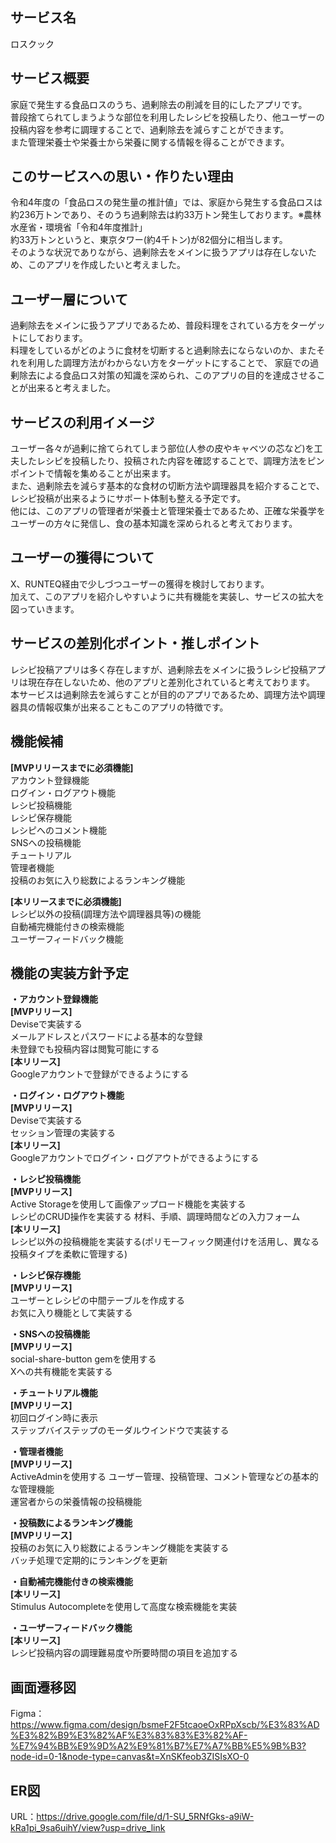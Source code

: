 ## サービス名
ロスクック

## サービス概要
家庭で発生する食品ロスのうち、過剰除去の削減を目的にしたアプリです。  
普段捨てられてしまうような部位を利用したレシピを投稿したり、他ユーザーの投稿内容を参考に調理することで、過剰除去を減らすことができます。  
また管理栄養士や栄養士から栄養に関する情報を得ることができます。  

## このサービスへの思い・作りたい理由
令和4年度の「食品ロスの発生量の推計値」では、家庭から発生する食品ロスは約236万トンであり、そのうち過剰除去は約33万トン発生しております。※農林水産省・環境省「令和4年度推計」  
約33万トンというと、東京タワー(約4千トン)が82個分に相当します。  
そのような状況でありながら、過剰除去をメインに扱うアプリは存在しないため、このアプリを作成したいと考えました。  

## ユーザー層について
過剰除去をメインに扱うアプリであるため、普段料理をされている方をターゲットにしております。  
料理をしているがどのように食材を切断すると過剰除去にならないのか、またそれを利用した調理方法がわからない方をターゲットにすることで、
家庭での過剰除去による食品ロス対策の知識を深められ、このアプリの目的を達成させることが出来ると考えました。  

## サービスの利用イメージ
ユーザー各々が過剰に捨てられてしまう部位(人参の皮やキャベツの芯など)を工夫したレシピを投稿したり、投稿された内容を確認することで、調理方法をピンポイントで情報を集めることが出来ます。  
また、過剰除去を減らす基本的な食材の切断方法や調理器具を紹介することで、レシピ投稿が出来るようにサポート体制も整える予定です。  
他には、このアプリの管理者が栄養士と管理栄養士であるため、正確な栄養学をユーザーの方々に発信し、食の基本知識を深められると考えております。  

## ユーザーの獲得について
X、RUNTEQ経由で少しづつユーザーの獲得を検討しております。  
加えて、このアプリを紹介しやすいように共有機能を実装し、サービスの拡大を図っていきます。  

## サービスの差別化ポイント・推しポイント
レシピ投稿アプリは多く存在しますが、過剰除去をメインに扱うレシピ投稿アプリは現在存在しないため、他のアプリと差別化されていると考えております。  
本サービスは過剰除去を減らすことが目的のアプリであるため、調理方法や調理器具の情報収集が出来ることもこのアプリの特徴です。  

## 機能候補
**[MVPリリースまでに必須機能]**  
アカウント登録機能  
ログイン・ログアウト機能  
レシピ投稿機能  
レシピ保存機能  
レシピへのコメント機能  
SNSへの投稿機能  
チュートリアル  
管理者機能  
投稿のお気に入り総数によるランキング機能  

**[本リリースまでに必須機能]**  
レシピ以外の投稿(調理方法や調理器具等)の機能  
自動補完機能付きの検索機能  
ユーザーフィードバック機能  


## 機能の実装方針予定
**・アカウント登録機能**  
**[MVPリリース]**  
Deviseで実装する  
メールアドレスとパスワードによる基本的な登録  
未登録でも投稿内容は閲覧可能にする  
**[本リリース]**  
Googleアカウントで登録ができるようにする  

**・ログイン・ログアウト機能**  
**[MVPリリース]**  
Deviseで実装する  
セッション管理の実装する  
**[本リリース]**  
Googleアカウントでログイン・ログアウトができるようにする  

**・レシピ投稿機能**  
**[MVPリリース]**  
Active Storageを使用して画像アップロード機能を実装する  
レシピのCRUD操作を実装する
材料、手順、調理時間などの入力フォーム  
**[本リリース]**  
レシピ以外の投稿機能を実装する(ポリモーフィック関連付けを活用し、異なる投稿タイプを柔軟に管理する)  

**・レシピ保存機能**  
**[MVPリリース]**  
ユーザーとレシピの中間テーブルを作成する  
お気に入り機能として実装する  

**・SNSへの投稿機能**  
**[MVPリリース]**  
social-share-button gemを使用する  
Xへの共有機能を実装する  

**・チュートリアル機能**  
**[MVPリリース]**  
初回ログイン時に表示  
ステップバイステップのモーダルウインドウで実装する  

**・管理者機能**  
**[MVPリリース]**  
ActiveAdminを使用する
ユーザー管理、投稿管理、コメント管理などの基本的な管理機能  
運営者からの栄養情報の投稿機能  

**・投稿数によるランキング機能**  
**[MVPリリース]**  
投稿のお気に入り総数によるランキング機能を実装する  
バッチ処理で定期的にランキングを更新  

**・自動補完機能付きの検索機能**  
**[本リリース]**  
Stimulus Autocompleteを使用して高度な検索機能を実装  

**・ユーザーフィードバック機能**  
**[本リリース]**  
レシピ投稿内容の調理難易度や所要時間の項目を追加する  


## 画面遷移図
Figma：https://www.figma.com/design/bsmeF2F5tcaoeOxRPpXscb/%E3%83%AD%E3%82%B9%E3%82%AF%E3%83%83%E3%82%AF-%E7%94%BB%E9%9D%A2%E9%81%B7%E7%A7%BB%E5%9B%B3?node-id=0-1&node-type=canvas&t=XnSKfeob3ZISIsXO-0


## ER図
URL：https://drive.google.com/file/d/1-SU_5RNfGks-a9iW-kRa1pi_9sa6uihY/view?usp=drive_link
